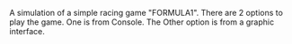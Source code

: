 A simulation of a simple racing game "FORMULA1".
There are 2 options to play the game.
One is from Console.
The Other option is from a graphic interface.